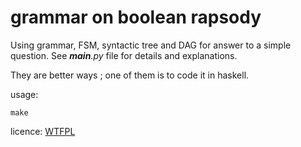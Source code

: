 # grammar on boolean rapsody
Using grammar, FSM, syntactic tree and DAG for answer to a simple question.
See *__main__.py* file for details and explanations.

They are better ways ; one of them is to code it in haskell.

usage:

    make

licence: [WTFPL](http://www.wtfpl.net/about/)
